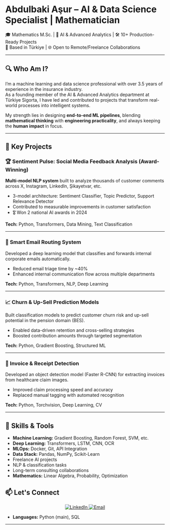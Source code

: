 # Abdulbaki Aşur – AI & Data Science Specialist | Mathematician

🎓 Mathematics M.Sc. | 🧠 AI & Advanced Analytics | 🛠️ 10+ Production-Ready Projects  
📍 Based in Türkiye | 🌐 Open to Remote/Freelance Collaborations

---

## 🔍 Who Am I?

I’m a machine learning and data science professional with over 3.5 years of experience in the insurance industry.  
As a founding member of the AI & Advanced Analytics department at Türkiye Sigorta, I have led and contributed to projects that transform real-world processes into intelligent systems.

My strength lies in designing **end-to-end ML pipelines**, blending **mathematical thinking** with **engineering practicality**, and always keeping the **human impact** in focus.

---

## 🧩 Key Projects

### 🏆 Sentiment Pulse: Social Media Feedback Analysis (Award-Winning)
**Multi-model NLP system** built to analyze thousands of customer comments across X, Instagram, LinkedIn, Şikayetvar, etc.

- 3-model architecture: Sentiment Classifier, Topic Predictor, Support Relevance Detector  
- Contributed to measurable improvements in customer satisfaction  
- 🎖️ Won 2 national AI awards in 2024

**Tech:** Python, Transformers, Data Mining, Text Classification

---

### 🧠 Smart Email Routing System  
Developed a deep learning model that classifies and forwards internal corporate emails automatically.

- Reduced email triage time by ~40%  
- Enhanced internal communication flow across multiple departments

**Tech:** Python, Transformers, NLP, Deep Learning

---

### 📈 Churn & Up-Sell Prediction Models  
Built classification models to predict customer churn risk and up-sell potential in the pension domain (BES).

- Enabled data-driven retention and cross-selling strategies  
- Boosted contribution amounts through targeted segmentation

**Tech:** Python, Gradient Boosting, Structured ML

---

### 🧾 Invoice & Receipt Detection  
Developed an object detection model (Faster R-CNN) for extracting invoices from healthcare claim images.

- Improved claim processing speed and accuracy  
- Replaced manual tagging with automated recognition

**Tech:** Python, Torchvision, Deep Learning, CV

---

## 🔧 Skills & Tools

- **Machine Learning:** Gradient Boosting, Random Forest, SVM, etc.  
- **Deep Learning:** Transformers, LSTM, CNN, OCR  
- **MLOps:** Docker, Git, API Integration  
- **Data Stack:** Pandas, NumPy, Scikit-Learn  
- Freelance AI projects  
- NLP & classification tasks  
- Long-term consulting collaborations  
- **Mathematics:** Linear Algebra, Probability, Optimization  
## 📫 Let's Connect  
<p align="center">
  <a href="https://linkedin.com/in/abdulbakiasur">
    <img src="https://img.shields.io/badge/LinkedIn-Connect-blue?logo=linkedin" alt="LinkedIn">
  </a>
  <a href="mailto:abdulbakiasur17@gmail.com">
    <img src="https://img.shields.io/badge/Email-Contact%20Me-orange?logo=gmail" alt="Email">
  </a>
</p>

- **Languages:** Python (main), SQL
---


